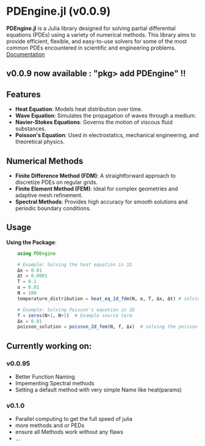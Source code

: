 # PDEngine.jl (v0.0.9)

**PDEngine.jl** is a Julia library designed for solving partial differential equations (PDEs) using a variety of numerical methods. This library aims to provide efficient, flexible, and easy-to-use solvers for some of the most common PDEs encountered in scientific and engineering problems.
[Documentation](https://jakubschwenkbeck.github.io/PDEngine/)

## v0.0.9 now available : "pkg> add PDEngine" !!

## Features

- **Heat Equation**: Models heat distribution over time.
- **Wave Equation**: Simulates the propagation of waves through a medium.
- **Navier-Stokes Equations**: Governs the motion of viscous fluid substances.
- **Poisson's Equation**: Used in electrostatics, mechanical engineering, and theoretical physics.

## Numerical Methods

- **Finite Difference Method (FDM)**: A straightforward approach to discretize PDEs on regular grids.
- **Finite Element Method (FEM)**: Ideal for complex geometries and adaptive mesh refinement.
- **Spectral Methods**: Provides high accuracy for smooth solutions and periodic boundary conditions.

## Usage
**Using the Package**:
```julia
    using PDEngine

    # Example: Solving the heat equation in 1D
    Δx = 0.01
    Δt = 0.0001
    T = 0.1
    α = 0.01
    N = 100
    temperature_distribution = heat_eq_1d_fdm(N, α, T, Δx, Δt) # solving the heat equation with the finite differences method

    # Example: Solving Poisson's equation in 2D
    f = zeros(N+1, N+1)  # Example source term
    Δx = 0.01
    poisson_solution = poisson_2d_fem(N, f, Δx)  # solving the poisson equations with the finite elements method
```

## Currently working on:
### v0.0.95
- Better Function Naming
- Impementing Spectral methods
- Setting a default method with very simple Name like heat(params)
### v0.1.0
- Parallel computing to get the full speed of julia
- more methods and or PEDs
- ensure all Methods work without any flaws
- ...
    

